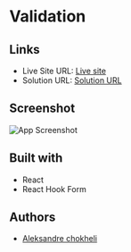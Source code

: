 # Validation

## Links

- Live Site URL: [Live site](https://validation-wine.vercel.app/)
- Solution URL: [Solution URL](https://github.com/aleksandrre/Validation)

## Screenshot

![App Screenshot](https://user-images.githubusercontent.com/108459639/223790649-f7c8c433-fc0d-4857-b048-2a281ffea775.png)

## Built with

- React
- React Hook Form

## Authors

- [Aleksandre chokheli](https://github.com/aleksandrre)
